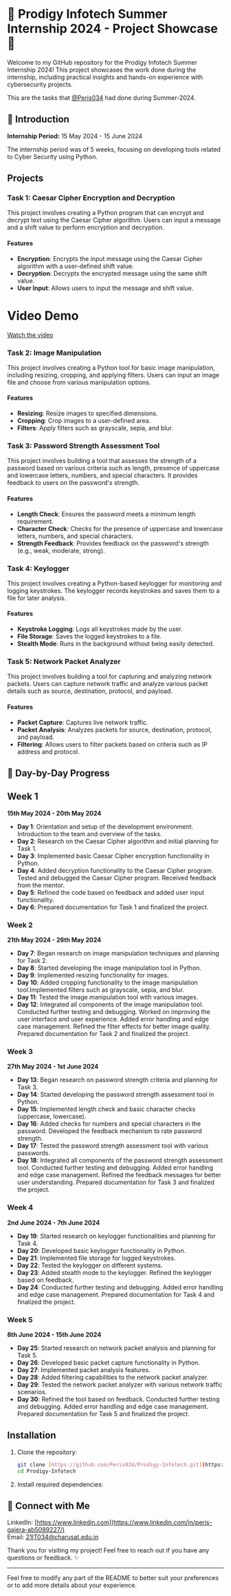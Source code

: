 # 🌟 Prodigy Infotech Summer Internship 2024 - Project Showcase 🌟

Welcome to my GitHub repository for the Prodigy Infotech Summer Internship 2024! This project showcases the work done during the internship, including practical insights and hands-on experience with cybersecurity projects.

This are the tasks that [@Peris034](https://github.com/Peris034/) had done during Summer-2024.

## 🚀 Introduction

**Internship Period:** 15 May 2024 - 15 June 2024  

The internship period was of 5 weeks, focusing on developing tools related to Cyber Security using Python.

## Projects

### Task 1: Caesar Cipher Encryption and Decryption

This project involves creating a Python program that can encrypt and decrypt text using the Caesar Cipher algorithm. Users can input a message and a shift value to perform encryption and decryption.

#### Features
- **Encryption**: Encrypts the input message using the Caesar Cipher algorithm with a user-defined shift value.
- **Decryption**: Decrypts the encrypted message using the same shift value.
- **User Input**: Allows users to input the message and shift value.

# Video Demo

[Watch the video](https://drive.google.com/file/d/1ZKwjc_vxueEdSgRtoO46SuI7qqgoSW5V/view?usp=sharing)


### **Task 2: Image Manipulation**

This project involves creating a Python tool for basic image manipulation, including resizing, cropping, and applying filters. Users can input an image file and choose from various manipulation options.

#### **Features**
- **Resizing**: Resize images to specified dimensions.
- **Cropping**: Crop images to a user-defined area.
- **Filters**: Apply filters such as grayscale, sepia, and blur.

### **Task 3: Password Strength Assessment Tool**

This project involves building a tool that assesses the strength of a password based on various criteria such as length, presence of uppercase and lowercase letters, numbers, and special characters. It provides feedback to users on the password's strength.

#### **Features**
- **Length Check**: Ensures the password meets a minimum length requirement.
- **Character Check**: Checks for the presence of uppercase and lowercase letters, numbers, and special characters.
- **Strength Feedback**: Provides feedback on the password's strength (e.g., weak, moderate, strong).

### **Task 4: Keylogger**

This project involves creating a Python-based keylogger for monitoring and logging keystrokes. The keylogger records keystrokes and saves them to a file for later analysis.

#### **Features**
- **Keystroke Logging**: Logs all keystrokes made by the user.
- **File Storage**: Saves the logged keystrokes to a file.
- **Stealth Mode**: Runs in the background without being easily detected.

### **Task 5: Network Packet Analyzer**

This project involves building a tool for capturing and analyzing network packets. Users can capture network traffic and analyze various packet details such as source, destination, protocol, and payload.

#### **Features**
- **Packet Capture**: Captures live network traffic.
- **Packet Analysis**: Analyzes packets for source, destination, protocol, and payload.
- **Filtering**: Allows users to filter packets based on criteria such as IP address and protocol.


## 📝 Day-by-Day Progress

## **Week 1**
**15th May 2024 - 20th May 2024**

- **Day 1**: Orientation and setup of the development environment. Introduction to the team and overview of the tasks.
- **Day 2**: Research on the Caesar Cipher algorithm and initial planning for Task 1.
- **Day 3**: Implemented basic Caesar Cipher encryption functionality in Python.
- **Day 4**: Added decryption functionality to the Caesar Cipher program. Tested and debugged the Caesar Cipher program. Received feedback from the mentor.
- **Day 5**: Refined the code based on feedback and added user input functionality.
- **Day 6**: Prepared documentation for Task 1 and finalized the project.

### **Week 2**
**21th May 2024 - 26th May 2024**

- **Day 7**: Began research on image manipulation techniques and planning for Task 2.
- **Day 8**: Started developing the image manipulation tool in Python.
- **Day 9**: Implemented resizing functionality for images.
- **Day 10**: Added cropping functionality to the image manipulation tool.Implemented filters such as grayscale, sepia, and blur.
- **Day 11**: Tested the image manipulation tool with various images.
- **Day 12**: Integrated all components of the image manipulation tool. Conducted further testing and debugging. Worked on improving the user interface and user experience. Added error handling and edge case management. Refined the filter effects for better image quality. Prepared documentation for Task 2 and finalized the project.

### **Week 3**
**27th May 2024 - 1st June 2024**

- **Day 13**: Began research on password strength criteria and planning for Task 3.
- **Day 14**: Started developing the password strength assessment tool in Python.
- **Day 15**: Implemented length check and basic character checks (uppercase, lowercase).
- **Day 16**: Added checks for numbers and special characters in the password. Developed the feedback mechanism to rate password strength.
- **Day 17**: Tested the password strength assessment tool with various passwords.
- **Day 18**: Integrated all components of the password strength assessment tool. Conducted further testing and debugging. Added error handling and edge case management. Refined the feedback messages for better user understanding. Prepared documentation for Task 3 and finalized the project.

### **Week 4**
**2nd June 2024 - 7th June 2024**

- **Day 19**: Started research on keylogger functionalities and planning for Task 4.
- **Day 20**: Developed basic keylogger functionality in Python.
- **Day 21**: Implemented file storage for logged keystrokes.
- **Day 22**: Tested the keylogger on different systems.
- **Day 23**: Added stealth mode to the keylogger. Refined the keylogger based on feedback.
- **Day 24**: Conducted further testing and debugging. Added error handling and edge case management. Prepared documentation for Task 4 and finalized the project.

### **Week 5**
**8th June 2024 - 15th June 2024**

- **Day 25**: Started research on network packet analysis and planning for Task 5.
- **Day 26**: Developed basic packet capture functionality in Python.
- **Day 27**: Implemented packet analysis features.
- **Day 28**: Added filtering capabilities to the network packet analyzer.
- **Day 29**: Tested the network packet analyzer with various network traffic scenarios.
- **Day 30**: Refined the tool based on feedback. Conducted further testing and debugging. Added error handling and edge case management. Prepared documentation for Task 5 and finalized the project.


## Installation

1. Clone the repository:
   ```bash
   git clone [https://github.com/Peris034/Prodigy-Infotech.git](https://github.com/Peris034/Prodigy-InfoTech)
   cd Prodigy-Infotech
   ```

2. Install required dependencies:

## 🤝 Connect with Me

LinkedIn: [https://www.linkedin.com](https://www.linkedin.com/in/peris-gajera-ab5089227/)  
Email: [21IT034@charusat.edu.in](mailto:21IT034@charusat.edu.in)

Thank you for visiting my project! Feel free to reach out if you have any questions or feedback. ✨

---

Feel free to modify any part of the README to better suit your preferences or to add more details about your experience.

